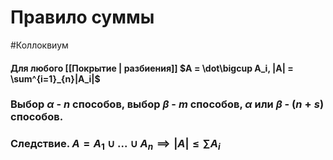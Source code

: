 # Правило суммы 
#Коллоквиум 
#### Для любого [[Покрытие | разбиения]] $A = \dot\bigcup A_i, |A| = \sum^{i=1}_{n}|A_i|$ 
### Выбор $\alpha$ - $n$ способов, выбор $\beta$ - $m$ способов, $\alpha$ или $\beta$ - $(n+s)$ способов.

### Следствие. $A = A_1 \cup...\cup A_n \implies |A| \le \sum A_i$

